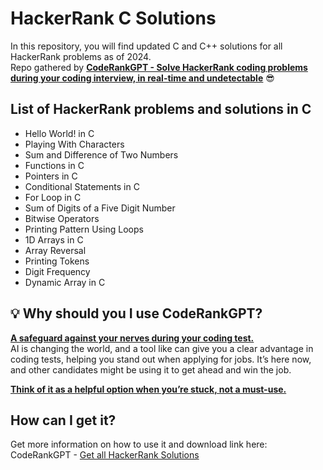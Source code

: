 


# HackerRank C Solutions
In this repository, you will find updated C and C++ solutions for all HackerRank problems as of 2024.
<br />
Repo gathered by **[CodeRankGPT - Solve HackerRank coding problems <ins>during your coding interview, in real-time and undetectable</ins>](https://coderank.solutions?s=github-c-repo)** 😎

## List of HackerRank problems and solutions in C

- Hello World! in C
- Playing With Characters
- Sum and Difference of Two Numbers
- Functions in C
- Pointers in C
- Conditional Statements in C
- For Loop in C
- Sum of Digits of a Five Digit Number
- Bitwise Operators
- Printing Pattern Using Loops
- 1D Arrays in C
- Array Reversal
- Printing Tokens
- Digit Frequency
- Dynamic Array in C

## 💡 Why should you I use CodeRankGPT? 

<ins>**A safeguard against your nerves during your coding test.**</ins>
<br />
AI is changing the world, and a tool like  can give you a clear advantage in coding tests, helping you stand out when applying for jobs. It’s here now, and other candidates might be using it to get ahead and win the job.

**<ins>Think of it as a helpful option when you’re stuck, not a must-use.</ins>**

## How can I get it?
Get more information on how to use it and download link here: CodeRankGPT - [Get all HackerRank Solutions](https://coderank.solutions?s=github-py-repo)
